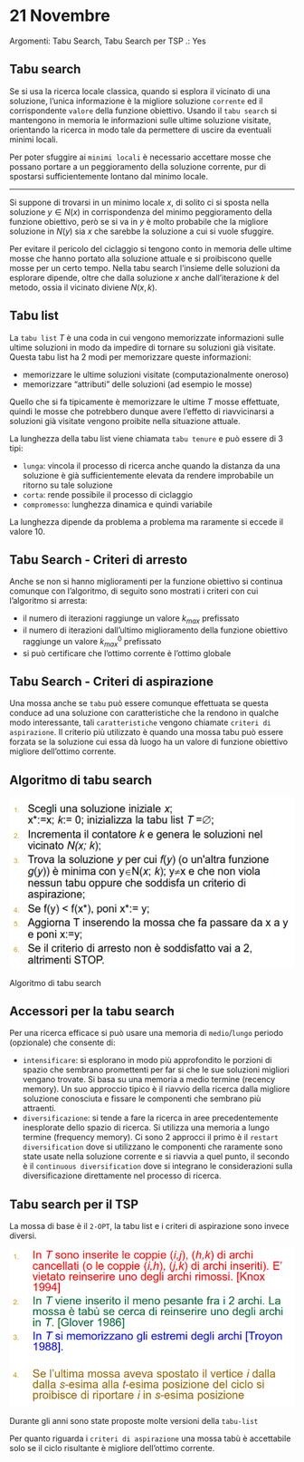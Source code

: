 # 21 Novembre

Argomenti: Tabu Search, Tabu Search per TSP
.: Yes

## Tabu search

Se si usa la ricerca locale classica, quando si esplora il vicinato di una soluzione, l’unica informazione è la migliore soluzione `corrente` ed il corrispondente `valore` della funzione obiettivo. Usando il `tabu search` si mantengono in memoria le informazioni sulle ultime soluzione visitate, orientando la ricerca in modo tale da permettere di uscire da eventuali minimi locali.

Per poter sfuggire ai `minimi locali` è necessario accettare mosse che possano portare a un peggioramento della soluzione corrente, pur di spostarsi sufficientemente lontano dal minimo locale.

---

Si suppone di trovarsi in un minimo locale $x$, di solito ci si sposta nella soluzione $y\in N(x)$ in corrispondenza del minimo peggioramento della funzione obiettivo, però se si va in $y$ è molto probabile che la migliore soluzione in $N(y)$ sia $x$ che sarebbe la soluzione a cui si vuole sfuggire.

Per evitare il pericolo del ciclaggio si tengono conto in memoria delle ultime mosse che hanno portato alla soluzione attuale e si proibiscono quelle mosse per un certo tempo. Nella tabu search l’insieme delle soluzioni da esplorare dipende, oltre che dalla soluzione $x$ anche dall’iterazione $k$ del metodo, ossia il vicinato diviene $N(x,k)$.

## Tabu list

La `tabu list` $T$ è una coda in cui vengono memorizzate informazioni sulle ultime soluzioni in modo da impedire di tornare su soluzioni già visitate. Questa tabu list ha 2 modi per memorizzare queste informazioni:

- memorizzare le ultime soluzioni visitate (computazionalmente oneroso)
- memorizzare “attributi” delle soluzioni (ad esempio le mosse)

Quello che si fa tipicamente è memorizzare le ultime $T$ mosse effettuate, quindi le mosse che potrebbero dunque avere l’effetto di riavvicinarsi a soluzioni già visitate vengono proibite nella situazione attuale.

La lunghezza della tabu list viene chiamata `tabu tenure` e può essere di 3 tipi:

- `lunga`: vincola il processo di ricerca anche quando la distanza da una soluzione è già sufficientemente elevata da rendere improbabile un ritorno su tale soluzione
- `corta`: rende possibile il processo di ciclaggio
- `compromesso`: lunghezza dinamica e quindi variabile

La lunghezza dipende da problema a problema ma raramente si eccede il valore 10.

## Tabu Search - Criteri di arresto

Anche se non si hanno miglioramenti per la funzione obiettivo si continua comunque con l’algoritmo, di seguito sono mostrati i criteri con cui l’algoritmo si arresta:

- il numero di iterazioni raggiunge un valore $k_{max}$ prefissato
- il numero di iterazioni dall’ultimo miglioramento della funzione obiettivo raggiunge un valore $k^{0}_{max}$ prefissato
- si può certificare che l’ottimo corrente è l’ottimo globale

## Tabu Search - Criteri di aspirazione

Una mossa anche se `tabu` può essere comunque effettuata se questa conduce ad una soluzione con caratteristiche che la rendono in qualche modo interessante, tali `caratteristiche` vengono chiamate `criteri di aspirazione`. Il criterio più utilizzato è quando una mossa tabu può essere forzata se la soluzione cui essa dà luogo ha un valore di funzione obiettivo migliore dell’ottimo corrente.

## Algoritmo di tabu search

![Screenshot from 2024-01-02 13-44-13.png](Screenshot_from_2024-01-02_13-44-13.png)

Algoritmo di tabu search

## Accessori per la tabu search

Per una ricerca efficace si può usare una memoria di `medio`/`lungo` periodo (opzionale) che consente di:

- `intensificare`: si esplorano in modo più approfondito le porzioni di spazio che sembrano promettenti per far si che le sue soluzioni migliori vengano trovate. Si basa su una memoria a medio termine (recency memory). Un suo approccio tipico è il riavvio della ricerca dalla migliore soluzione conosciuta e fissare le componenti che sembrano più attraenti.
- `diversificazione`: si tende a fare la ricerca in aree precedentemente inesplorate dello spazio di ricerca. Si utilizza una memoria a lungo termine (frequency memory). Ci sono 2 approcci il primo è il `restart diversification` dove si utilizzano le componenti che raramente sono state usate nella soluzione corrente e si riavvia a quel punto, il secondo è il `continuous diversification` dove si integrano le considerazioni sulla diversificazione direttamente nel processo di ricerca.

## Tabu search per il TSP

La mossa di base è il `2-OPT`, la tabu list e i criteri di aspirazione sono invece diversi.

![Screenshot from 2023-12-20 21-51-51.png](Screenshot_from_2023-12-20_21-51-51.png)

Durante gli anni sono state proposte molte versioni della `tabu-list`

Per quanto riguarda i `criteri di aspirazione` una mossa tabù è accettabile solo se il ciclo risultante è migliore dell’ottimo corrente.